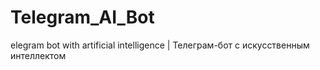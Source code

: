 # Telegram_AI_Bot
elegram bot with artificial intelligence | Телеграм-бот с искусственным интеллектом
